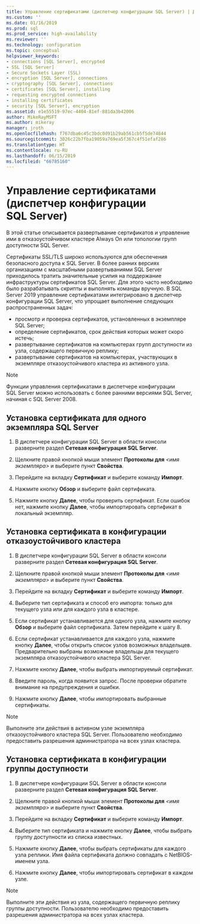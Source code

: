```yaml
---
title: Управление сертификатами (диспетчер конфигурации SQL Server) | Документация Майкрософт
ms.custom: ''
ms.date: 01/16/2019
ms.prod: sql
ms.prod_service: high-availability
ms.reviewer: ''
ms.technology: configuration
ms.topic: conceptual
helpviewer_keywords:
- connections [SQL Server], encrypted
- SSL [SQL Server]
- Secure Sockets Layer (SSL)
- encryption [SQL Server], connections
- cryptography [SQL Server], connections
- certificates [SQL Server], installing
- requesting encrypted connections
- installing certificates
- security [SQL Server], encryption
ms.assetid: e1e55519-97ec-4404-81ef-881da3b42006
author: MikeRayMSFT
ms.author: mikeray
manager: jroth
ms.openlocfilehash: f767dba6c45c3bdc0d91b29ab561cb5f5de74844
ms.sourcegitcommit: 3026c22b7fba19059a769ea5f367c4f51efaf286
ms.translationtype: HT
ms.contentlocale: ru-RU
ms.lasthandoff: 06/15/2019
ms.locfileid: "66785160"
---
```

# <a name="certificate-management-sql-server-configuration-manager"></a>Управление сертификатами (диспетчер конфигурации SQL Server)

В этой статье описывается развертывание сертификатов и управление ими в отказоустойчивом кластере Always On или топологии групп доступности SQL Server.

Сертификаты SSL/TLS широко используются для обеспечения безопасного доступа к SQL Server. В более ранних версиях организациям с масштабными развертываниями SQL Server приходилось тратить значительные усилия на поддержание инфраструктуры сертификатов SQL Server. Для этого часто необходимо было разрабатывать скрипты и выполнять команды вручную. В SQL Server 2019 управление сертификатами интегрировано в диспетчер конфигурации SQL Server, что упрощает выполнение следующих распространенных задач: 

* просмотр и проверка сертификатов, установленных в экземпляре SQL Server; 
* определение сертификатов, срок действия которых может скоро истечь; 
* развертывание сертификатов на компьютерах групп доступности из узла, содержащего первичную реплику; 
* развертывание сертификатов на компьютерах, участвующих в экземпляре отказоустойчивого кластера из активного узла.

> [!NOTE]
> Функции управления сертификатами в диспетчере конфигурации SQL Server можно использовать с более ранними версиями SQL Server, начиная с SQL Server 2008.

##  <a name="provision-single-server-cert"></a> Установка сертификата для одного экземпляра SQL Server  
  
1. В диспетчере конфигурации SQL Server в области консоли разверните раздел **Сетевая конфигурация SQL Server**.  
  
2. Щелкните правой кнопкой мыши элемент **Протоколы для** *&lt;имя экземпляра&gt;* и выберите пункт **Свойства**.  
  
3. Перейдите на вкладку **Сертификат** и выберите команду **Импорт**.  
  
4. Нажмите кнопку **Обзор** и выберите файл сертификата.  
  
5. Нажмите кнопку **Далее**, чтобы проверить сертификат. Если ошибок нет, нажмите кнопку **Далее**, чтобы импортировать сертификат в локальный экземпляр.  
  
 
##  <a name="provision-failover-cluster-cert"></a> Установка сертификата в конфигурации отказоустойчивого кластера  
  
1. В диспетчере конфигурации SQL Server в области консоли разверните раздел **Сетевая конфигурация SQL Server**.
  
2. Щелкните правой кнопкой мыши элемент **Протоколы для** *&lt;имя экземпляра&gt;* и выберите пункт **Свойства**. 

3. Перейдите на вкладку **Сертификат** и выберите команду **Импорт**.

4. Выберите тип сертификата и способ его импорта: только для текущего узла или для каждого узла в кластере.

5. Если сертификат устанавливается для одного узла, нажмите кнопку **Обзор** и выберите файл сертификата. Затем перейдите к шагу 8.

6. Если сертификат устанавливается для каждого узла, нажмите кнопку **Далее**, чтобы открыть список узлов возможных владельцев. Предварительно выбраны возможные владельцы для текущего экземпляра отказоустойчивого кластера SQL Server.

7. Нажмите кнопку **Далее**, чтобы выбрать импортируемый сертификат.

8. Введите пароль, когда появится запрос. После проверки обратите внимание на предупреждения и ошибки.

9. Нажмите кнопку **Далее**, чтобы импортировать выбранные сертификаты.

> [!NOTE]
> Выполните эти действия в активном узле экземпляра отказоустойчивого кластера SQL Server. Пользователю необходимо предоставить разрешения администратора на всех узлах кластера.

##  <a name="provision-availability-group-cert"></a>Установка сертификата в конфигурации группы доступности  
  
1. В диспетчере конфигурации SQL Server в области консоли разверните раздел **Сетевая конфигурация SQL Server**.
  
2. Щелкните правой кнопкой мыши элемент **Протоколы для** *&lt;имя экземпляра&gt;* и выберите пункт **Свойства**.  
  
3. Перейдите на вкладку **Сертификат** и выберите команду **Импорт**.  
  
4. Выберите тип сертификата и нажмите кнопку **Далее**, чтобы выбрать группу доступности из списка известных.  

5. Нажмите кнопку **Далее**, чтобы выбрать сертификаты для каждого узла реплики. Имя файла сертификата должно совпадать с NetBIOS-именем узла.

6. Нажмите кнопку **Далее**, чтобы импортировать сертификат в каждом узле.


> [!NOTE]
> Выполните эти действия из узла, содержащего первичную реплику группы доступности. Пользователю необходимо предоставить разрешения администратора на всех узлах кластера.

